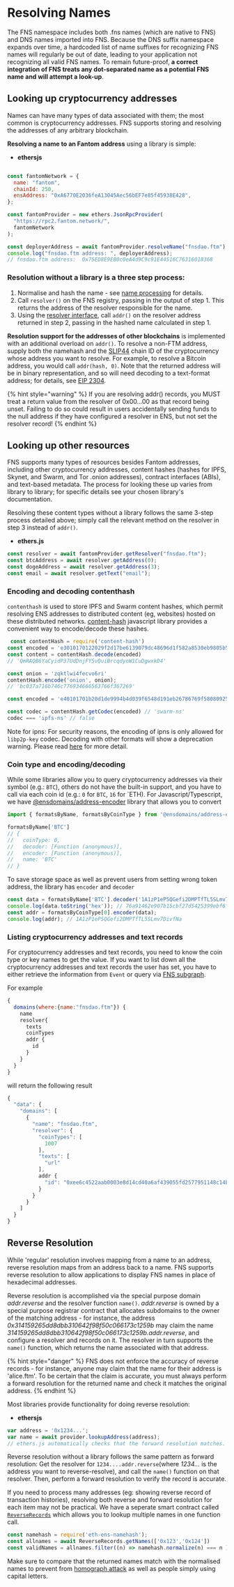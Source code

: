 # Resolving Names

The FNS namespace includes both .fns names (which are native to FNS) and DNS names imported into FNS. Because the DNS suffix namespace expands over time, a hardcoded list of name suffixes for recognizing FNS names will regularly be out of date, leading to your application not recognizing all valid FNS names. To remain future-proof, **a correct integration of FNS treats any dot-separated name as a potential FNS name and will attempt a look-up**.

## Looking up cryptocurrency addresses

Names can have many types of data associated with them; the most common is cryptocurrency addresses. FNS supports storing and resolving the addresses of any arbitrary blockchain.

**Resolving a name to an Fantom address** using a library is simple:


- **ethersjs**
```javascript

const fantomNetwork = {
  name: "fantom",
  chainId: 250,
  ensAddress: "0xA6770E2036feA13045Aec56bEF7e85f45938E428",
};

const fantomProvider = new ethers.JsonRpcProvider(
  "https://rpc2.fantom.network/",
  fantomNetwork
);

const deployerAddress = await fantomProvider.resolveName("fnsdao.ftm");
console.log("fnsdao.ftm address: ", deployerAddress);
// fnsdao.ftm address:  0x75ED8E9EB0c0eA4d9C9c91E44516C76316018368

```

### Resolution without a library is a three step process:

1. Normalise and hash the name - see [name processing](https://docs.ens.domains/contract-api-reference/name-processing) for details.
2. Call `resolver()` on the FNS registry, passing in the output of step 1. This returns the address of the resolver responsible for the name.
3. Using the [resolver interface](https://github.com/Fantom-Domains/FNS_Contract/blob/master/contracts/resolvers/Resolver.sol), call `addr()` on the resolver address returned in step 2, passing in the hashed name calculated in step 1.

**Resolution support for the addresses of other blockchains** is implemented with an additional overload on `addr()`. To resolve a non-FTM address, supply both the namehash and the [SLIP44](https://github.com/satoshilabs/slips/blob/master/slip-0044.md) chain ID of the cryptocurrency whose address you want to resolve. For example, to resolve a Bitcoin address, you would call `addr(hash, 0)`. Note that the returned address will be in binary representation, and so will need decoding to a text-format address; for details, see [EIP 2304](https://eips.ethereum.org/EIPS/eip-2304).

{% hint style="warning" %}
If you are resolving addr() records, you MUST treat a return value from the resolver of 0x00…00 as that record being unset. Failing to do so could result in users accidentally sending funds to the null address if they have configured a resolver in ENS, but not set the resolver record!
{% endhint %}

## Looking up other resources

FNS supports many types of resources besides Fantom addresses, including other cryptocurrency addresses, content hashes (hashes for IPFS, Skynet, and Swarm, and Tor .onion addresses), contract interfaces (ABIs), and text-based metadata. The process for looking these up varies from library to library; for specific details see your chosen library's documentation.

Resolving these content types without a library follows the same 3-step process detailed above; simply call the relevant method on the resolver in step 3 instead of `addr()`.

- **ethers.js**
```javascript
const resolver = await fantomProvider.getResolver("fnsdao.ftm");
const btcAddress = await resolver.getAddress(0);
const dogeAddress = await resolver.getAddress(3);
const email = await resolver.getText("email");
```

### Encoding and decoding contenthash

`contenthash` is used to store IPFS and Swarm content hashes, which permit resolving ENS addresses to distributed content (eg, websites) hosted on these distributed networks. [content-hash](https://github.com/ensdomains/content-hash) javascript library provides a convenient way to encode/decode these hashes.

```javascript
 const contentHash = require('content-hash')
const encoded = 'e3010170122029f2d17be6139079dc48696d1f582a8530eb9805b561eda517e22a892c7e3f1f'
const content = contentHash.decode(encoded)
// 'QmRAQB6YaCyidP37UdDnjFY5vQuiBrcqdyoW1CuDgwxkD4'

const onion = 'zqktlwi4fecvo6ri'
contentHash.encode('onion', onion);
// 'bc037a716b746c776934666563766f367269'

const encoded = 'e40101701b20d1de9994b4d039f6548d191eb26786769f580809256b4685ef316805265ea162'

const codec = contentHash.getCodec(encoded) // 'swarm-ns'
codec === 'ipfs-ns' // false
```

Note for ipns: For security reasons, the encoding of ipns is only allowed for `libp2p-key` codec. Decoding with other formats will show a deprecation warning. Please read [here](https://github.com/ensdomains/content-hash/pull/5) for more detail.

### Coin type and encoding/decoding

While some libraries allow you to query cryptocurrency addresses via their symbol (e.g.: `BTC`), others do not have the built-in support, and you have to call via each coin id (e.g.: `0` for `BTC`, `16` for \`ETH). For Javascript/Typescript, we have [@ensdomains/address-encoder](https://github.com/ensdomains/address-encoder) library that allows you to convert

```javascript
import { formatsByName, formatsByCoinType } from '@ensdomains/address-encoder';

formatsByName['BTC']
// {
//   coinType: 0,
//   decoder: [Function (anonymous)],
//   encoder: [Function (anonymous)],
//   name: 'BTC'
// }
```

To save storage space as well as prevent users from setting wrong token address, the library has `encoder` and `decoder`

```javascript
const data = formatsByName['BTC'].decoder('1A1zP1eP5QGefi2DMPTfTL5SLmv7DivfNa');
console.log(data.toString('hex')); // 76a91462e907b15cbf27d5425399ebf6f0fb50ebb88f1888ac
const addr = formatsByCoinType[0].encoder(data);
console.log(addr); // 1A1zP1eP5QGefi2DMPTfTL5SLmv7DivfNa
```

### Listing cryptocurrency addresses and text records

For cryptocurrency addresses and text records, you need to know the coin type or key names to get the value. If you want to list down all the cryptocurrency addresses and text records the user has set, you have to either retrieve the information from `Event` or query via [FNS subgraph](https://api.thegraph.com/subgraphs/name/fantomnameservice/fantomdomains).

For example

```javascript
{
  domains(where:{name:"fnsdao.ftm"}) {
    name
    resolver{
      texts
      coinTypes
	  addr {
	    id
  	  }
    }
  }
}
```

will return the following result

```javascript
{
  "data": {
    "domains": [
      {
        "name": "fnsdao.ftm",
        "resolver": {
          "coinTypes": [
            1007
          ],
          "texts": [
            "url"
          ],
		  addr {
			"id": "0xee6c4522aab0003e8d14cd40a6af439055fd2577951148c14b6cea9a53475835",
		  }
        }
      }
    ]
  }
}
```

## Reverse Resolution

While 'regular' resolution involves mapping from a name to an address, reverse resolution maps from an address back to a name. FNS supports reverse resolution to allow applications to display FNS names in place of hexadecimal addresses.

Reverse resolution is accomplished via the special purpose domain _addr.reverse_ and the resolver function `name()`. _addr.reverse_ is owned by a special purpose registrar contract that allocates subdomains to the owner of the matching address - for instance, the address _0x314159265dd8dbb310642f98f50c066173c1259b_ may claim the name _314159265dd8dbb310642f98f50c066173c1259b.addr.reverse_, and configure a resolver and records on it. The resolver in turn supports the `name()` function, which returns the name associated with that address.

{% hint style="danger" %}
FNS does not enforce the accuracy of reverse records - for instance, anyone may claim that the name for their address is 'alice.ftm'. To be certain that the claim is accurate, you must always perform a forward resolution for the returned name and check it matches the original address.
{% endhint %}

Most libraries provide functionality for doing reverse resolution:

- **ethersjs**
```javascript
var address = '0x1234...';
var name = await provider.lookupAddress(address);
// ethers.js automatically checks that the forward resolution matches.
```

Reverse resolution without a library follows the same pattern as forward resolution: Get the resolver for `1234....addr.reverse`(where _1234..._ is the address you want to reverse-resolve), and call the `name()` function on that resolver. Then, perform a forward resolution to verify the record is accurate.

If you need to process many addresses (eg: showing reverse record of transaction histories), resolving both reverse and forward resolution for each item may not be practical. We have a seperate smart contract called [`ReverseRecords`](https://github.com/Fantom-Domains/reverse-records) which allows you to lookup multiple names in one function call.

```javascript
const namehash = require('eth-ens-namehash');
const allnames = await ReverseRecords.getNames(['0x123','0x124'])
const validNames = allnames.filter((n) => namehash.normalize(n) === n )
```

Make sure to compare that the returned names match with the normalised names to prevent from [homograph attack](https://en.wikipedia.org/wiki/IDN\_homograph\_attack) as well as people simply using capital letters.

